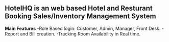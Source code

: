 
## HotelHQ is an web based Hotel and Resturant Booking Sales/Inventory Management System

**Main Features**
-Role Based login: Customer, Admin, Manager, Front Desk.
-Report and Bill creation.
-Tracking Room Availability in Real time.

